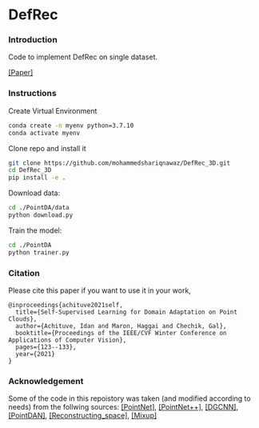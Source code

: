 # DefRec
 
 ### Introduction
Code to implement DefRec on single dataset.

[[Paper]](https://arxiv.org/pdf/2003.12641.pdf)

### Instructions

Create Virtual Environment
```bash
conda create -n myenv python=3.7.10
conda activate myenv
```

Clone repo and install it
```bash
git clone https://github.com/mohammedshariqnawaz/DefRec_3D.git
cd DefRec_3D
pip install -e .
```

Download data:
```bash
cd ./PointDA/data
python download.py
```

Train the model:
```bash
cd ./PointDA
python trainer.py
```



### Citation
Please cite this paper if you want to use it in your work,
```
@inproceedings{achituve2021self,
  title={Self-Supervised Learning for Domain Adaptation on Point Clouds},
  author={Achituve, Idan and Maron, Haggai and Chechik, Gal},
  booktitle={Proceedings of the IEEE/CVF Winter Conference on Applications of Computer Vision},
  pages={123--133},
  year={2021}
}
```

 
### Acknowledgement
Some of the code in this repoistory was taken (and modified according to needs) from the follwing sources:
[[PointNet]](https://github.com/charlesq34/pointnet), [[PointNet++]](https://github.com/charlesq34/pointnet2), [[DGCNN]](https://github.com/WangYueFt/dgcnn), [[PointDAN]](https://github.com/canqin001/PointDAN), [[Reconstructing_space]](http://papers.nips.cc/paper/9455-self-supervised-deep-learning-on-point-clouds-by-reconstructing-space), [[Mixup]](https://github.com/facebookresearch/mixup-cifar10)


